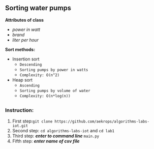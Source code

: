 ## Sorting water pumps 
**Attributes of class**
* _power in watt_
* _brand_
* _liter per hour_

**Sort methods:**
* Insertion sort 
    * `Descending`
    * `Sorting pumps by power in watts`
    * `Complexity: O(n^2)`
* Heap sort
    * `Ascending`
    * `Sorting pumps by volume of water`
    * `Complexity: O(n*log(n))`

##
### Instruction:

1. First step:`git clone https://github.com/aekrops/algorithms-labs-iot.git`
1. Second step: `cd algorithms-labs-iot` and `cd lab1`
1. Third step: **_enter to command line_** `main.py`
1. Fifth step: **_enter name of csv file_**
